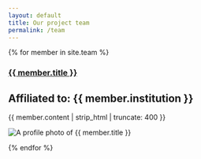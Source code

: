 ```yaml
---
layout: default
title: Our project team
permalink: /team
---
```

<section class="mw10 center">
{% for member in site.team %}

<article class="pv4 bb b--black-10 ph3 ph0-l">
<div class="flex flex-column flex-row-ns">
  <div class="w-100 w-60-ns pr3-ns order-2 order-1-ns">
    <a href="{{ member.url }}"><h1 class="f3 avenir mt0 lh-title">
      {{ member.title }}
    </h1></a>
    <h2 class="f5 fw4 mv0 berry">Affiliated to: {{ member.institution }}</h2>
    <p class="f5 f4-l fw4  lh-copy avenir">
      {{ member.content | strip_html | truncate: 400 }}
    </p>

  </div>
  <div class="pl3-ns order-1 order-2-ns mb4 mb0-ns w-100 w-40-ns">
    <img src="{{ member.image }}" class="db" alt="A profile photo of {{ member.title }}">
  </div>
</div>
</article>


{% endfor %}
</section>
